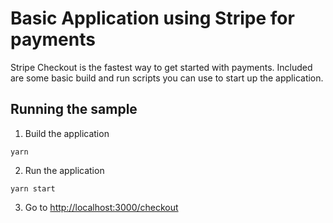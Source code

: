# Basic Application using Stripe for payments

Stripe Checkout is the fastest way to get started with payments. Included are some basic build and run scripts you can use to start up the application.

## Running the sample

1. Build the application

~~~
yarn
~~~

2. Run the application

~~~
yarn start
~~~

3. Go to [http://localhost:3000/checkout](http://localhost:3000/checkout)